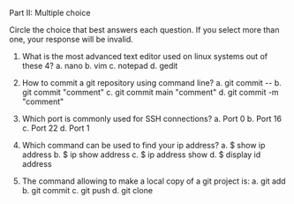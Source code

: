 Part II: Multiple choice

Circle the choice that best answers each question. If you select more than one, your response will be invalid.

1. What is the most advanced text editor used on linux systems out of these 4?
   a. nano
   b. vim
   c. notepad
   d. gedit

2. How to commit a git repository using command line?
   a. git commit --
   b. git commit "comment"
   c. git commit main "comment"
   d. git commit -m "comment"

3. Which port is commonly used for SSH connections?
   a. Port 0
   b. Port 16
   c. Port 22
   d. Port 1

4. Which command can be used to find your ip address?
   a. $ show ip address
   b. $ ip show address
   c. $ ip address show
   d. $ display id address

5. The command allowing to make a local copy of a git project is:
   a. git add
   b. git commit
   c. git push
   d. git clone
